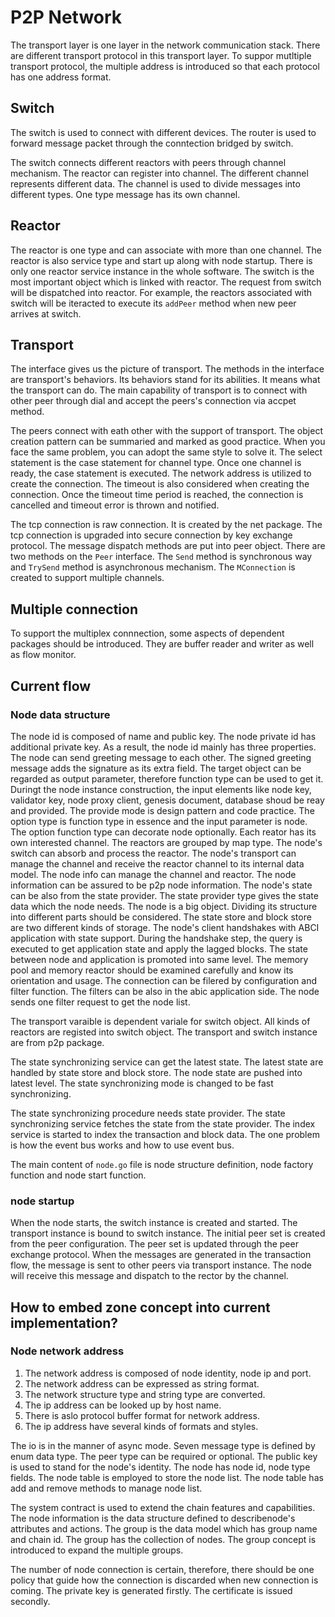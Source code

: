 # P2P Network

The transport layer is one layer in the network communication stack. There are different transport protocol in this transport layer. To suppor mutltiple transport protocol, the multiple address is introduced so that each protocol has one address format. 

## Switch

The switch is used to connect with different devices. The router is used to forward message packet through the conntection bridged by switch.

The switch connects different reactors with peers through channel mechanism. The reactor can register into channel. The different channel represents different data. The channel is used to divide messages into different types. One type message has its own channel.

## Reactor

The reactor is one type and can associate with more than one channel. The reactor is also service type and start up along with node startup. There is only one reactor service instance in the whole software. The switch is the most important object which is linked with reactor. The request from switch will be dispatched into reactor. For example, the reactors associated with switch will be iteracted to execute its `addPeer` method when new peer arrives at switch.

## Transport

The interface gives us the picture of transport. The methods in the interface are transport's behaviors. Its behaviors stand for its abilities. It means what the transport can do. The main capability of transport is to connect with other peer through dial and accept the peers's connection via accpet method.

The peers connect with eath other with the support of transport. The object creation pattern can be summaried and marked as good practice. When you face the same problem, you can adopt the same style to solve it. The select statement is the case statement for channel type. Once one channel is ready, the case statement is executed. The network address is utilized to create the connection. The timeout is also considered when creating the connection. Once the timeout time period is reached, the connection is cancelled and timeout error is thrown and notified. 

The tcp connection is raw connection. It is created by the net package. The tcp connection is upgraded into secure connection by key exchange protocol. The message dispatch methods are put into peer object. There are two methods on the `Peer` interface. The `Send` method is synchronous way and `TrySend` method is asynchronous mechanism. The `MConnection` is created to support multiple channels. 

## Multiple connection

To support the multiplex connnection, some aspects of dependent packages should be introduced. They are buffer reader and writer as well as flow monitor.


## Current flow

### Node data structure

The node id is composed of name and public key. The node private id has additional private key. As a result, the node id mainly has three properties. The node can send greeting message to each other. The signed greeting message adds the signature as its extra field. The target object can be regarded as output parameter, therefore function type can be used to get it. Duringt the node instance construction, the input elements like node key, validator key, node proxy client, genesis document, database shoud be reay and provided. The provide mode is design pattern and code practice. The option type is function type in essence and the input parameter is node. The option function type can decorate node optionally. Each reator has its own interested channel. The reactors are grouped by map type. The node's switch can absorb and process the reactor. The node's transport can manage the channel and receive the reactor channel to its internal data model. The node info can manage the channel and reactor. The node information can be assured to be p2p node information. The node's state can be also from the state provider. The state provider type gives the state data which the node needs. The node is a big object. Dividing its structure into different parts should be considered. The state store and block store are two different kinds of storage. The node's client handshakes with ABCI application with state support. During the handshake step, the query is executed to get application state and apply the lagged blocks. The state between node and application is promoted into same level. The memory pool and memory reactor should be examined carefully and know its orientation and usage. The connection can be filered by configuration and filter function. The filters can be also in the abic application side. The node sends one filter request to get the node list. 

The transport varaible is dependent variale for switch object. All kinds of reactors are registed into switch object. The transport and switch instance are from p2p package.

The state synchronizing service can get the latest state. The latest state are handled by state store and block store. The node state are pushed into latest level. The state synchronizing mode is changed to be fast synchronizing.

The state synchronizing procedure needs state provider. The state synchronizing service fetches the state from the state provider. The index service is started to index the transaction and block data. The one problem is how the event bus works and how to use event bus.

The main content of `node.go` file is node structure definition, node factory function and node start function. 

### node startup

When the node starts, the switch instance is created and started. The transport instance is bound to switch instance. The initial peer set is created from the peer configuration. The peer set is updated through the peer exchange protocol. When the messages are generated in the transaction flow, the message is sent to other peers via transport instance. The node will receive this message and dispatch to the rector by the channel. 


## How to embed zone concept into current implementation?

### Node network address

1. The network address is composed of node identity, node ip and port.
2. The network address can be expressed as string format.
3. The network structure type and string type are converted.
4. The ip address can be looked up by host name.
5. There is aslo protocol buffer format for network address.
6. The ip address have several kinds of formats and styles.

The io is in the manner of async mode. Seven message type is defined by enum data type. The peer type can be required or optional. The public key is used to stand for the node's identity. The node has node id, node type fields. The node table is employed to store the node list. The node table has add and remove methods to manage node list. 

The system contract is used to extend the chain features and capabilities. The node information is the data structure defined to describenode's attributes and actions. The group is the data model which has group name and chain id. The group has the collection of nodes. The group concept is introduced to expand the multiple groups.

The number of node connection is certain, therefore, there should be one policy that guide how the connection is discarded when new connection is coming. The private key is generated firstly. The certificate is issued secondly.
